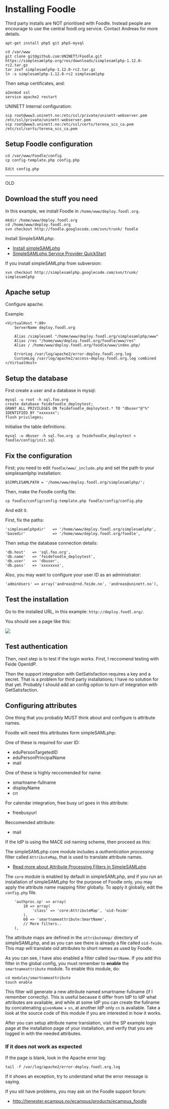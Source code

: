 # Installing Foodle

Third party installs are NOT prioritised with Foodle. Instead people are encourage to use the central foodl.org service. Contact Andreas for more details.




	apt-get install php5 git php5-mysql

	cd /var/www
	git clone git@github.com:UNINETT/Foodle.git
	https://simplesamlphp.org/res/downloads/simplesamlphp-1.12.0-rc2.tar.gz
	tar zxvf simplesamlphp-1.12.0-rc2.tar.gz
	ln -s simplesamlphp-1.12.0-rc2 simplesamlphp


Then setup certificates, and:

	a2enmod ssl
	service apache2 restart


UNINETT Internal configuration:

	scp root@www3.uninett.no:/etc/ssl/private/uninett-webserver.pem /etc/ssl/private/uninett-webserver.pem
	scp root@www3.uninett.no:/etc/ssl/certs/terena_scs_ca.pem /etc/ssl/certs/terena_scs_ca.pem



## Setup Foodle configuration


	cd /var/www/Foodle/config
	cp config-template.php config.php

	Edit config.php
	




--------

OLD 



## Download the stuff you need

In this example, we install Foodle in `/home/www/deploy.foodl.org`.

	mkdir /home/www/deploy.foodl.org
	cd /home/www/deploy.foodl.org
	svn checkout http://foodle.googlecode.com/svn/trunk/ foodle

Install SimpleSAMLphp:

* [Install simpleSAMLphp](http://simplesamlphp.org/docs/1.6/simplesamlphp-install)
* [SimpleSAMLphp Service Provider QuickStart](http://simplesamlphp.org/docs/1.6/simplesamlphp-sp)

If you install simpleSAMLphp from subversion:

	svn checkout http://simplesamlphp.googlecode.com/svn/trunk/ simplesamlphp




## Apache setup

Configure apache.

Example:

	<VirtualHost *:80>
		ServerName deploy.foodl.org
		
		Alias /simplesaml "/home/www/deploy.foodl.org/simplesamlphp/www"
		Alias /res "/home/www/deploy.foodl.org/foodle/www/res"
		Alias / /home/www/deploy.foodl.org/foodle/www/index.php/
		
		ErrorLog /var/log/apache2/error-deploy.foodl.org.log
		CustomLog /var/log/apache2/access-deploy.foodl.org.log combined
	</VirtualHost>


## Setup the database

First create a user and a database in mysql:

	mysql -u root -h sql.foo.org
	create database feidefoodle_deploytest;
	GRANT ALL PRIVILEGES ON feidefoodle_deploytest.* TO "dbuser"@"%" IDENTIFIED BY "xxxxxxx";
	flush privileges;

Initialise the table definitions:

	mysql -u dbuser -h sql.foo.org -p feidefoodle_deploytest < foodle/config/init.sql


## Fix the configuration


First; you need to edit `foodle/www/_include.php` and set the path to your simplesamlphp installation:

	$SIMPLESAMLPATH = '/home/www/deploy.foodl.org/simplesamlphp/';

Then, make the Foodle config file:

	cp foodle/config/config-template.php foodle/config/config.php

And edit it.

First, fix the paths:

	'simplesamlphpdir'   => '/home/www/deploy.foodl.org/simplesamlphp',
	'basedir'            => '/home/www/deploy.foodl.org/foodle',

Then setup the database connection details:

	'db.host'	=> 'sql.foo.org',
	'db.name'	=> 'feidefoodle_deploytest',
	'db.user'	=> 'dbuser',
	'db.pass'	=> 'xxxxxxxx',

Also, you may want to configure your user ID as an administrator:

	'adminUsers' => array('andreas@rnd.feide.no', 'andreas@uninett.no'),



## Test the installation

Go to the installed URL, in this example: `http://deploy.foodl.org/`.

You should see a page like this:

![](http://clippings.erlang.no/ZZ5CB3C973.jpg)



## Test authentication

Then, next step is to test if the login works. First, I reccomend testing with Feide OpenIdP.

Then the support integration with GetSatisfaction requires a key and a secret. That is a problem for third party installations; I have no solution for that yet. Probably I should add an config option to turn of integration with GetSatisfaction.


## Configuring attributes

One thing that you probably MUST think about and configure is attribute names.

Foodle will need this attributes form simpleSAMLphp:

One of these is required for user ID:

* eduPersonTargetedID
* eduPersonPrincipalName
* mail

One of these is highly reccomended for name:

* smartname-fullname
* displayName
* cn

For calendar integration, free busy url goes in this attribute:

* freebusyurl

Reccomended attribute:

* mail


If the IdP is using the MACE oid naming scheme, then proceed as this:

The simpleSAMLphp core module includes a *authentication processing* filter called `AttributeMap`, that is used to translate attribute names.

  * [Read more about Attribute Processing Filters in SimpleSAMLphp](http://rnd.feide.no/content/authentication-processing-filters-simplesamlphp)

The `core` module is enabled by default in simpleSAMLphp, and if you run an installation of simpleSAMLphp for the purpose of Foodle only, you may apply the attribute name mapping filter globally. To apply it globally, edit the `config.php` file.

		'authproc.sp' => array(
			10 => array(
				'class' => 'core:AttributeMap', 'oid-feide'
			),
			60 => 'smartnameattribute:SmartName',
			// More filters..
		),

The attribute maps are defined in the `attributemap/` directory of simpleSAMLphp, and as you can see there is already a file called `oid-feide`. This map will translate oid attributes to short names as used by Foodle.

As you can see, I have also enabled a filter called `SmartName`. If you add this filter in the global config, you must remember to **enable** the `smartnameattribute` module. To enable this module, do:

	cd modules/smartnameattribute
	touch enable

This filter will generate a new attribute named smartname-fullname (if I remember correctly). This is useful because it differ from IdP to IdP what attributes are available, and while at some IdP you can create the fullname by concatenating `givenName` + `sn`, at another IdP only `cn` is available. Take a look at the source code of this module if you are interested in how it works.

After you can setup attribute name translation, visit the SP example login page at the installation page of your installation, and verify that you are logged in with the needed attributes.



### If it does not work as expected

If the page is blank, look in the Apache error log:

	tail -f /var/log/apache2/error-deploy.foodl.org.log 

If it shows an exception, try to understand what the error message is saying.

If you stil have problems, you may ask on the Foodle support forum:

  * <http://tjenester.ecampus.no/ecampus/products/ecampus_foodle>




